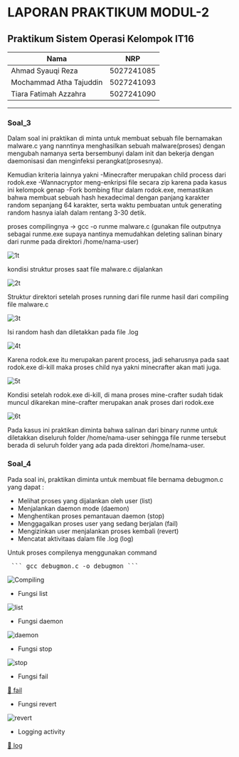 # LAPORAN PRAKTIKUM MODUL-2 #
## Praktikum Sistem Operasi Kelompok IT16 ##

| Nama | NRP       |
|-------|-----------|
| Ahmad Syauqi Reza | 5027241085   |
| Mochammad Atha Tajuddin   | 5027241093  |
| Tiara Fatimah Azzahra   | 5027241090  |
---


### Soal_3 ###
 Dalam soal ini praktikan di minta untuk membuat sebuah file bernamakan malware.c yang nanntinya menghasilkan sebuah malware(proses) dengan mengubah namanya serta bersembunyi dalam init dan bekerja dengan daemonisasi dan menginfeksi perangkat(prosesnya).

Kemudian kriteria lainnya yakni 
-Minecrafter merupakan child process dari rodok.exe
-Wannacryptor meng-enkripsi file secara zip karena pada kasus ini kelompok genap
-Fork bombing fitur dalam rodok.exe, memastikan bahwa membuat sebuah hash hexadecimal dengan panjang karakter random sepanjang 64 karakter, serta waktu pembuatan untuk generating random hasnya ialah dalam rentang 3-30 detik.

proses compilingnya -> gcc -o runme malware.c (gunakan file outputnya sebagai runme.exe supaya nantinya memudahkan deleting salinan binary dari runme pada direktori /home/nama-user)

![1t](https://github.com/AtokTajuddin/Sisop-2-2025-IT16/blob/c4a8a06fe29690c5fd8a5bb85b46185933575c14/assets/ss_struktur_proses.png)

kondisi struktur proses saat file malware.c dijalankan

![2t](https://github.com/AtokTajuddin/Sisop-2-2025-IT16/blob/c4a8a06fe29690c5fd8a5bb85b46185933575c14/assets/ss_direktori_seudah.png)

Struktur direktori setelah proses running dari file runme hasil dari compiling file malware.c

![3t](https://github.com/AtokTajuddin/Sisop-2-2025-IT16/blob/c4a8a06fe29690c5fd8a5bb85b46185933575c14/assets/ss_miner_log.png)

Isi random hash dan diletakkan pada file .log

![4t](https://github.com/AtokTajuddin/Sisop-2-2025-IT16/blob/c4a8a06fe29690c5fd8a5bb85b46185933575c14/assets/ss_sebelum_kill_rodok.png)

Karena rodok.exe itu merupakan parent process, jadi seharusnya pada saat rodok.exe di-kill maka proses child nya yakni minecrafter akan mati juga.

![5t](https://github.com/AtokTajuddin/Sisop-2-2025-IT16/blob/c4a8a06fe29690c5fd8a5bb85b46185933575c14/assets/ss_setelah_kill_rodok_exe.png)

Kondisi setelah rodok.exe di-kill, di mana proses mine-crafter sudah tidak muncul dikarekan mine-crafter merupakan anak proses dari rodok.exe

![6t](https://github.com/AtokTajuddin/Sisop-2-2025-IT16/blob/66d797936324a789c868cf914c2cfda82a6b1f0b/assets/ss_propagation_runme.png)

Pada kasus ini praktikan diminta bahwa salinan dari binary runme untuk diletakkan diseluruh folder /home/nama-user
sehingga file runme tersebut berada di seluruh folder yang ada pada direktori /home/nama-user.

### Soal_4 ###

Pada soal ini, praktikan diminta untuk membuat file bernama debugmon.c yang dapat :

- Melihat proses yang dijalankan oleh user (list)
- Menjalankan daemon mode (daemon)
- Menghentikan proses pemantauan daemon (stop)
- Menggagalkan proses user yang sedang berjalan (fail)
- Mengizinkan user menjalankan proses kembali (revert)
- Mencatat aktivitaas dalam file .log (log)


Untuk proses compilenya menggunakan command 
<pre lang="markdown"> ``` gcc debugmon.c -o debugmon ``` </pre>

![Compiling](assets/4_compile.png)

- Fungsi list

![list](assets/4_list.png)

- Fungsi daemon

![daemon](assets/4_daemon.png)

- Fungsi stop

![stop](assets/4_stop.png)

- Fungsi fail

[🎥 fail](assets/4_fail.mp4)

- Fungsi revert

![revert](assets/4_revert.png)

- Logging activity

[🎥 log](assets/4_log.mp4)





 



